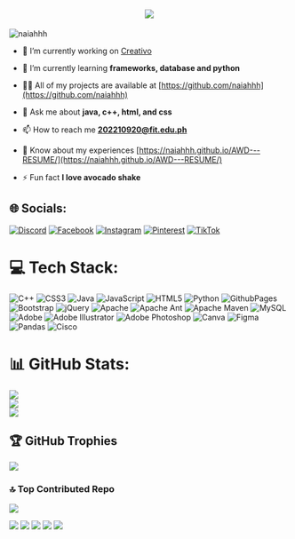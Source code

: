 <h1 align="center">
    <img src="https://readme-typing-svg.herokuapp.com/?font=Righteous&size=35&center=true&vCenter=true&width=500&height=70&duration=4000&lines=Hi+There!+👋;+I'm+Ava+Samantha!;" />
</h1>

<p align="left"> <img src="https://komarev.com/ghpvc/?username=naiahhh&label=Profile%20views&color=0e75b6&style=flat" alt="naiahhh" /> </p>





- 🔭 I’m currently working on [Creativo](https://naiahhh.github.io/WINX-CLUB-FEUTECH-AWD-TW24/)

- 🌱 I’m currently learning **frameworks, database and python**

- 👨‍💻 All of my projects are available at [https://github.com/naiahhh](https://github.com/naiahhh)

- 💬 Ask me about **java, c++, html, and css**

- 📫 How to reach me **202210920@fit.edu.ph**

- 📄 Know about my experiences [https://naiahhh.github.io/AWD---RESUME/](https://naiahhh.github.io/AWD---RESUME/)

- ⚡ Fun fact **I love avocado shake**


## 🌐 Socials:
[![Discord](https://img.shields.io/badge/Discord-%237289DA.svg?logo=discord&logoColor=white)](https://discord.gg/itz_naiah) [![Facebook](https://img.shields.io/badge/Facebook-%231877F2.svg?logo=Facebook&logoColor=white)](https://facebook.com/https://www.facebook.com/avasamanthaarce15) [![Instagram](https://img.shields.io/badge/Instagram-%23E4405F.svg?logo=Instagram&logoColor=white)](https://instagram.com/@eri_zanaiah) [![Pinterest](https://img.shields.io/badge/Pinterest-%23E60023.svg?logo=Pinterest&logoColor=white)](https://pinterest.com/https://www.pinterest.ph/avarce15/) [![TikTok](https://img.shields.io/badge/TikTok-%23000000.svg?logo=TikTok&logoColor=white)](https://tiktok.com/@@eri_zanaiah) 

# 💻 Tech Stack:
![C++](https://img.shields.io/badge/c++-%2300599C.svg?style=for-the-badge&logo=c%2B%2B&logoColor=white) ![CSS3](https://img.shields.io/badge/css3-%231572B6.svg?style=for-the-badge&logo=css3&logoColor=white) ![Java](https://img.shields.io/badge/java-%23ED8B00.svg?style=for-the-badge&logo=openjdk&logoColor=white) ![JavaScript](https://img.shields.io/badge/javascript-%23323330.svg?style=for-the-badge&logo=javascript&logoColor=%23F7DF1E) ![HTML5](https://img.shields.io/badge/html5-%23E34F26.svg?style=for-the-badge&logo=html5&logoColor=white) ![Python](https://img.shields.io/badge/python-3670A0?style=for-the-badge&logo=python&logoColor=ffdd54) ![GithubPages](https://img.shields.io/badge/github%20pages-121013?style=for-the-badge&logo=github&logoColor=white) ![Bootstrap](https://img.shields.io/badge/bootstrap-%238511FA.svg?style=for-the-badge&logo=bootstrap&logoColor=white) ![jQuery](https://img.shields.io/badge/jquery-%230769AD.svg?style=for-the-badge&logo=jquery&logoColor=white) ![Apache](https://img.shields.io/badge/apache-%23D42029.svg?style=for-the-badge&logo=apache&logoColor=white) ![Apache Ant](https://img.shields.io/badge/Apache%20Ant-A81C7D?style=for-the-badge&logo=Apache%20Ant&logoColor=white) ![Apache Maven](https://img.shields.io/badge/Apache%20Maven-C71A36?style=for-the-badge&logo=Apache%20Maven&logoColor=white) ![MySQL](https://img.shields.io/badge/mysql-%2300000f.svg?style=for-the-badge&logo=mysql&logoColor=white) ![Adobe](https://img.shields.io/badge/adobe-%23FF0000.svg?style=for-the-badge&logo=adobe&logoColor=white) ![Adobe Illustrator](https://img.shields.io/badge/adobe%20illustrator-%23FF9A00.svg?style=for-the-badge&logo=adobe%20illustrator&logoColor=white) ![Adobe Photoshop](https://img.shields.io/badge/adobe%20photoshop-%2331A8FF.svg?style=for-the-badge&logo=adobe%20photoshop&logoColor=white) ![Canva](https://img.shields.io/badge/Canva-%2300C4CC.svg?style=for-the-badge&logo=Canva&logoColor=white) ![Figma](https://img.shields.io/badge/figma-%23F24E1E.svg?style=for-the-badge&logo=figma&logoColor=white) ![Pandas](https://img.shields.io/badge/pandas-%23150458.svg?style=for-the-badge&logo=pandas&logoColor=white) ![Cisco](https://img.shields.io/badge/cisco-%23049fd9.svg?style=for-the-badge&logo=cisco&logoColor=black)
# 📊 GitHub Stats:
![](https://github-readme-stats.vercel.app/api?username=naiahhh&theme=radical&hide_border=false&include_all_commits=true&count_private=true)<br/>
![](https://github-readme-streak-stats.herokuapp.com/?user=naiahhh&theme=radical&hide_border=false)<br/>
![](https://github-readme-stats.vercel.app/api/top-langs/?username=naiahhh&theme=radical&hide_border=false&include_all_commits=true&count_private=true&layout=compact)

## 🏆 GitHub Trophies
![](https://github-profile-trophy.vercel.app/?username=naiahhh&theme=radical&no-frame=false&no-bg=true&margin-w=4)

### 🔝 Top Contributed Repo
![](https://github-contributor-stats.vercel.app/api?username=naiahhh&limit=5&theme=radical&combine_all_yearly_contributions=true)


[![](https://raw.githubusercontent.com/naiahhh/github-profile-summary-cards-example/master/profile-summary-card-output/radical/0-profile-details.svg)](https://github.com/naiahhh/github-profile-summary-cards)
[![](https://raw.githubusercontent.com/naiahhh/github-profile-summary-cards-example/master/profile-summary-card-output/radical/1-repos-per-language.svg)](https://github.com/naiahhh/github-profile-summary-cards) [![](https://raw.githubusercontent.com/naiahhh/github-profile-summary-cards-example/master/profile-summary-card-output/radical/2-most-commit-language.svg)](https://github.com/naiahhh/github-profile-summary-cards)
[![](https://raw.githubusercontent.com/naiahhh/github-profile-summary-cards-example/master/profile-summary-card-output/radical/3-stats.svg)](https://github.com/naiahhh/github-profile-summary-cards) [![](https://raw.githubusercontent.com/naiahhh/github-profile-summary-cards-example/master/profile-summary-card-output/radical/4-productive-time.svg)](https://github.com/naiahhh/github-profile-summary-cards)





